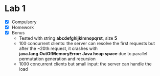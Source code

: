 # Lab 1

* [x] Compulsory
* [x] Homework
* [x] Bonus
  * Tested with string **abcdefghijklmnopqrst**, size **5**
  * 100 concurrent clients: the server can resolve the first requests but
after the ~20th request, it crashes with **java.lang.OutOfMemoryError: Java heap space**
due to parallel permutation generation and recursion
  * 1000 concurrent clients but small input: the server can handle the load
